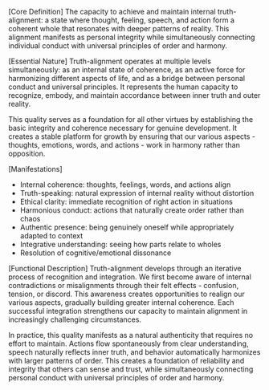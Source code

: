 [Core Definition]
The capacity to achieve and maintain internal truth-alignment: a state where thought, feeling, speech, and action form a coherent whole that resonates with deeper patterns of reality. This alignment manifests as personal integrity while simultaneously connecting individual conduct with universal principles of order and harmony.

[Essential Nature]
Truth-alignment operates at multiple levels simultaneously: as an internal state of coherence, as an active force for harmonizing different aspects of life, and as a bridge between personal conduct and universal principles. It represents the human capacity to recognize, embody, and maintain accordance between inner truth and outer reality.

This quality serves as a foundation for all other virtues by establishing the basic integrity and coherence necessary for genuine development. It creates a stable platform for growth by ensuring that our various aspects - thoughts, emotions, words, and actions - work in harmony rather than opposition.

[Manifestations]
- Internal coherence: thoughts, feelings, words, and actions align
- Truth-speaking: natural expression of internal reality without distortion
- Ethical clarity: immediate recognition of right action in situations
- Harmonious conduct: actions that naturally create order rather than chaos
- Authentic presence: being genuinely oneself while appropriately adapted to context
- Integrative understanding: seeing how parts relate to wholes
- Resolution of cognitive/emotional dissonance

[Functional Description]
Truth-alignment develops through an iterative process of recognition and integration. We first become aware of internal contradictions or misalignments through their felt effects - confusion, tension, or discord. This awareness creates opportunities to realign our various aspects, gradually building greater internal coherence. Each successful integration strengthens our capacity to maintain alignment in increasingly challenging circumstances.

In practice, this quality manifests as a natural authenticity that requires no effort to maintain. Actions flow spontaneously from clear understanding, speech naturally reflects inner truth, and behavior automatically harmonizes with larger patterns of order. This creates a foundation of reliability and integrity that others can sense and trust, while simultaneously connecting personal conduct with universal principles of order and harmony.